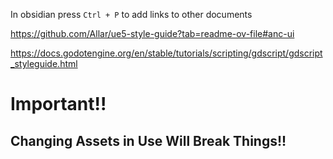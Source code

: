 In obsidian press `Ctrl + P` to add links to other documents

https://github.com/Allar/ue5-style-guide?tab=readme-ov-file#anc-ui

https://docs.godotengine.org/en/stable/tutorials/scripting/gdscript/gdscript_styleguide.html


# Important!!

## Changing Assets in Use Will Break Things!!
## 